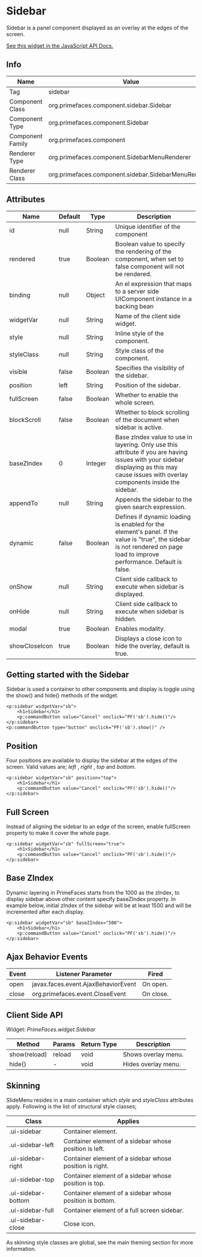 # Sidebar

Sidebar is a panel component displayed as an overlay at the edges of the screen.

[See this widget in the JavaScript API Docs.](../jsdocs/classes/src_PrimeFaces.PrimeFaces.widget.Sidebar-1.html)

## Info

| Name | Value |
| --- | --- |
| Tag | sidebar
| Component Class | org.primefaces.component.sidebar.Sidebar
| Component Type | org.primefaces.component.Sidebar
| Component Family | org.primefaces.component |
| Renderer Type | org.primefaces.component.SidebarMenuRenderer
| Renderer Class | org.primefaces.component.sidebar.SidebarMenuRenderer

## Attributes

| Name | Default | Type | Description |
| --- | --- | --- | --- |
id | null | String | Unique identifier of the component
rendered | true | Boolean | Boolean value to specify the rendering of the component, when set to false component will not be rendered.
binding | null | Object | An el expression that maps to a server side UIComponent instance in a backing bean
widgetVar | null | String | Name of the client side widget.
style | null | String | Inline style of the component.
styleClass | null | String | Style class of the component.
visible | false | Boolean | Specifies the visibility of the sidebar.
position | left | String | Position of the sidebar.
fullScreen | false | Boolean | Whether to enable the whole screen.
blockScroll | false | Boolean | Whether to block scrolling of the document when sidebar is active.
baseZIndex | 0 | Integer | Base zIndex value to use in layering. Only use this attribute if you are having issues with your sidebar displaying as this may cause issues with overlay components inside the sidebar.
appendTo | null | String | Appends the sidebar to the given search expression.
dynamic | false | Boolean | Defines if dynamic loading is enabled for the element's panel. If the value is "true", the sidebar is not rendered on page load to improve performance. Default is false.
onShow | null | String | Client side callback to execute when sidebar is displayed.
onHide | null | String | Client side callback to execute when sidebar is hidden.
modal | true | Boolean | Enables modality.
showCloseIcon | true | Boolean | Displays a close icon to hide the overlay, default is true.

## Getting started with the Sidebar
Sidebar is used a container to other components and display is toggle using the show() and hide()
methods of the widget.

```xhtml
<p:sidebar widgetVar="sb">
    <h1>Sidebar</h1>
    <p:commandButton value="Cancel" onclick="PF('sb').hide()"/>
</p:sidebar>
<p:commandButton type="button" onclick="PF('sb').show()" />
```

## Position
Four positions are available to display the sidebar at the edges of the screen. Valid values are; _left_ ,
_right_ , _top_ and _bottom_.

```xhtml
<p:sidebar widgetVar="sb" position="top">
    <h1>Sidebar</h1>
    <p:commandButton value="Cancel" onclick="PF('sb').hide()"/>
</p:sidebar>
```

## Full Screen
Instead of aligning the sidebar to an edge of the screen, enable fullScreen property to make it cover
the whole page.

```xhtml
<p:sidebar widgetVar="sb" fullScreen="true">
    <h1>Sidebar</h1>
    <p:commandButton value="Cancel" onclick="PF('sb').hide()"/>
</p:sidebar>
```

## Base ZIndex
Dynamic layering in PrimeFaces starts from the 1000 as the zIndex, to display sidebar above other
content specify baseZIndex property. In example below, initial zIndex of the sidebar will be at least
1500 and will be incremented after each display.

```xhtml
<p:sidebar widgetVar="sb" baseZIndex="500">
    <h1>Sidebar</h1>
    <p:commandButton value="Cancel" onclick="PF('sb').hide()"/>
</p:sidebar>
```

## Ajax Behavior Events

| Event | Listener Parameter | Fired |
| --- | --- | --- |
| open | javax.faces.event.AjaxBehaviorEvent | On open.
| close | org.primefaces.event.CloseEvent | On close.

## Client Side API
Widget: _PrimeFaces.widget.Sidebar_

| Method | Params | Return Type | Description |
| --- | --- | --- | --- |
show(reload) | reload | void | Shows overlay menu.
hide() | - | void | Hides overlay menu.

## Skinning
SlideMenu resides in a main container which _style_ and _styleClass_ attributes apply. Following is the
list of structural style classes;

| Class | Applies |
| --- | --- |
.ui-sidebar | Container element.
.ui-sidebar-left | Container element of a sidebar whose position is left.
.ui-sidebar-right | Container element of a sidebar whose position is right.
.ui-sidebar-top | Container element of a sidebar whose position is top.
.ui-sidebar-bottom | Container element of a sidebar whose position is bottom.
.ui-sidebar-full |Container element of a full screen sidebar.
.ui-sidebar-close | Close icon.

As skinning style classes are global, see the main theming section for more information.

